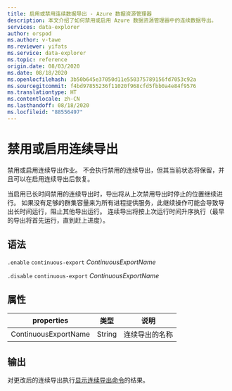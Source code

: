 ```yaml
---
title: 启用或禁用连续数据导出 - Azure 数据资源管理器
description: 本文介绍了如何禁用或启用 Azure 数据资源管理器中的连续数据导出。
services: data-explorer
author: orspod
ms.author: v-tawe
ms.reviewer: yifats
ms.service: data-explorer
ms.topic: reference
origin.date: 08/03/2020
ms.date: 08/18/2020
ms.openlocfilehash: 3b50b645e37050d11e550375789156fd7053c92a
ms.sourcegitcommit: f4bd97855236f11020f968cfd5fbb0a4e84f9576
ms.translationtype: HT
ms.contentlocale: zh-CN
ms.lasthandoff: 08/18/2020
ms.locfileid: "88556497"
---
```

# <a name="disable-or-enable-continuous-export"></a>禁用或启用连续导出

禁用或启用连续导出作业。 不会执行禁用的连续导出，但其当前状态将保留，并且可以在启用连续导出后恢复。 

当启用已长时间禁用的连续导出时，导出将从上次禁用导出时停止的位置继续进行。 如果没有足够的群集容量来为所有进程提供服务，此继续操作可能会导致导出长时间运行，阻止其他导出运行。 连续导出将按上次运行时间升序执行（最早的导出将首先运行，直到赶上进度）。 

## <a name="syntax"></a>语法

`.enable` `continuous-export` *ContinuousExportName* 

`.disable` `continuous-export` *ContinuousExportName* 

## <a name="properties"></a>属性

| properties             | 类型   | 说明                |
|----------------------|--------|----------------------------|
| ContinuousExportName | String | 连续导出的名称 |

## <a name="output"></a>输出

对更改后的连续导出执行[显示连续导出命令](show-continuous-export.md)的结果。 
